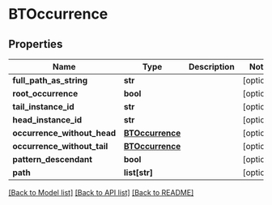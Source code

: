 # BTOccurrence

## Properties
Name | Type | Description | Notes
------------ | ------------- | ------------- | -------------
**full_path_as_string** | **str** |  | [optional] 
**root_occurrence** | **bool** |  | [optional] 
**tail_instance_id** | **str** |  | [optional] 
**head_instance_id** | **str** |  | [optional] 
**occurrence_without_head** | [**BTOccurrence**](BTOccurrence.md) |  | [optional] 
**occurrence_without_tail** | [**BTOccurrence**](BTOccurrence.md) |  | [optional] 
**pattern_descendant** | **bool** |  | [optional] 
**path** | **list[str]** |  | [optional] 

[[Back to Model list]](../README.md#documentation-for-models) [[Back to API list]](../README.md#documentation-for-api-endpoints) [[Back to README]](../README.md)


